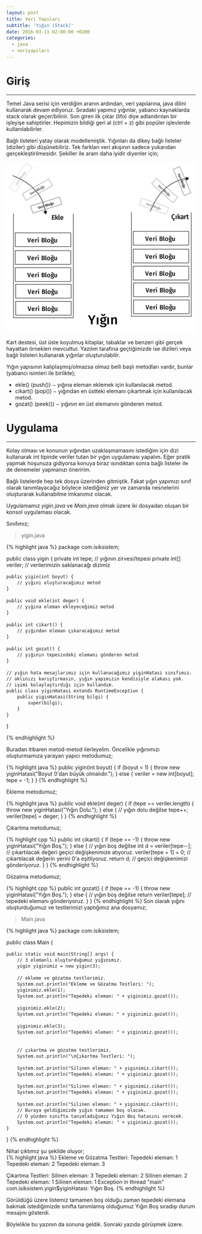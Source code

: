 ```yaml
---
layout: post
title: Veri Yapıları
subtitle: 'Yığın (Stack)'
date: 2016-03-11 02:00:00 +0200
categories:
  - java
  - veriyapilari
---
```


# Giriş
---------

Temel Java serisi için verdiğim aranın ardından, veri yapılarına, java dilini kullanarak devam ediyoruz.
Sıradaki yapımız yığınlar, yabancı kaynaklarda stack olarak geçer/bilinir.
Son giren ilk çıkar (lifo) diye adlandırılan bir işleyişe sahiptirler. 
Hepimizin bildiği geri al (ctrl + z) gibi popüler işlevlerde kullanılabilirler.  

Bağlı listeleri yatay olarak modellemiştik.
Yığınları da dikey bağlı listeler (diziler) gibi düşünebiliriz.
Tek farkları veri akışının sadece yukarıdan gerçekleştirilmesidir.
Şekiller ile aram daha iyidir diyenler için;  

![Yığın Yapısı](/../resimler/yiginYapisi.png)

Kart destesi, üst üste koyulmuş kitaplar, tabaklar ve benzeri gibi gerçek hayattan örnekleri mevcuttur.
Yazılım tarafına geçtiğimizde ise dizileri veya bağlı listeleri kullanarak yığınlar oluşturulabilir.

Yığın yapısının kalıplaşmış/olmazsa olmaz belli başlı metodları vardır, bunlar (yabancı isimleri ile birlikte);  

- ekle() (push()) − yığına eleman eklemek için kullanılacak metod.  
- cikart() (pop()) − yığından en üstteki elemanı çıkartmak için kullanılacak metod.  
- gozat() (peek()) − yığının en üst elemanını gönderen metod.  

# Uygulama
------------

Kolay olması ve konunun yığından uzaklaşmamasını istediğim için dizi kullanarak int tipinde veriler tutan bir yığın uygulaması yapalım.
Eğer pratik yapmak hoşunuza gidiyorsa konuya biraz ısındıktan sonra bağlı listeler ile de denemeler yapmanızı öneririm.  

Bağlı listelerde hep tek dosya üzerinden gitmiştik.
Fakat yığın yapımızı sınıf olarak tanımlayacağız böylece istediğimiz yer ve zamanda nesnelerini oluşturarak kullanabilme imkanımız olacak.

Uygulamamız *yigin.java* ve *Main.java* olmak üzere iki dosyadan oluşan bir konsol uygulaması olacak.

Sınıfımız; 
 
> yigin.java  

{% highlight java %}
package com.isiksistem;

public class yigin {
    private int tepe; // yığının zirvesi/tepesi
    private int[] veriler; // verilerimizin saklanacağı dizimiz

    public yigin(int boyut) {
        // yığını oluşturacağımız metod
    }

    public void ekle(int deger) {
        // yığına eleman ekleyeceğimiz metod
    }

    public int cikart() {
        // yığından eleman çıkaracağımız metod
    }

    public int gozat() {
        // yığının tepesindeki elemanı gönderen metod
    }

    // yığın hata mesajlarımız için kullanacağımız yiginHatasi sınıfımız.
    // aklınızı karıştırmasın, yığın yapımızın kendisiyle alakası yok.
    // işimi kolaylaştırdığı için kullandım.
    public class yiginHatasi extends RuntimeException {
        public yiginHatasi(String bilgi) {
            super(bilgi);
        }
    }
}

{% endhighlight %}

Buradan itibaren metod-metod ilerleyelim.
Öncelikle yığınımızı oluşturmamıza yarayan yapıcı metodumuz;  

{% highlight java %}
public yigin(int boyut) {
    if (boyut < 1) {
        throw new yiginHatasi("Boyut 0'dan büyük olmalıdır.");
    }
    else {
        veriler = new int[boyut];
        tepe = -1;
    }
}
{% endhighlight %}

Ekleme metodumuz;   

{% highlight java %}
public void ekle(int deger) {
    if (tepe == veriler.length) {
        throw new yiginHatasi("Yığın Dolu.");
    }
    else {  // yığın dolu değilse
        tepe++;
        veriler[tepe] = deger;
    }
}
{% endhighlight %}

Çıkartma metodumuz;

{% highlight cpp %}
public int cikart() {
    if (tepe == -1) {
        throw new yiginHatasi("Yığın Boş.");
    }
    else {  // yığın boş değilse
        int d = veriler[tepe--]; // çıkartılacak değeri geçici değişkenimize atıyoruz.
        veriler[tepe + 1] = 0; // çıkartılacak değerin yerini 0'a eşitliyoruz.
        return d;   // geçici değişkenimizi gönderiyoruz.
    }
}
{% endhighlight %}

Gözatma metodumuz;

{% highlight cpp %}
public int gozat() {
    if (tepe == -1) {
        throw new yiginHatasi("Yığın Boş.");
    }
    else {  // yığın boş değilse
        return veriler[tepe]; // tepedeki elemanı gönderiyoruz.
    }
}
{% endhighlight %}
Son olarak yığını oluşturduğumuz ve testlerimizi yaptığımız ana dosyamız;  

> Main.java  

{% highlight java %}
package com.isiksistem;

public class Main {

    public static void main(String[] args) {
        // 3 elemanlı oluşturduğumuz yığınımız.
        yigin yiginimiz = new yigin(3);

        // ekleme ve gözatma testlerimiz.
        System.out.println("Ekleme ve Gözatma Testleri: ");
        yiginimiz.ekle(1);
        System.out.println("Tepedeki eleman: " + yiginimiz.gozat());

        yiginimiz.ekle(2);
        System.out.println("Tepedeki eleman: " + yiginimiz.gozat());

        yiginimiz.ekle(3);
        System.out.println("Tepedeki eleman: " + yiginimiz.gozat());


        // çıkartma ve gözatma testlerimiz.
        System.out.println("\nÇıkartma Testleri: ");

        System.out.println("Silinen eleman: " + yiginimiz.cikart());
        System.out.println("Tepedeki eleman: " + yiginimiz.gozat());

        System.out.println("Silinen eleman: " + yiginimiz.cikart());
        System.out.println("Tepedeki eleman: " + yiginimiz.gozat());

        System.out.println("Silinen eleman: " + yiginimiz.cikart());
        // Buraya geldiğimizde yığın tamamen boş olacak.
        // O yüzden sınıfta tanımladığımız Yığın Boş hatasını verecek.
        System.out.println("Tepedeki eleman: " + yiginimiz.gozat());
    }

}
{% endhighlight %}

Nihai çıktımız şu şekilde oluyor;  
{% highlight java %}
Ekleme ve Gözatma Testleri: 
Tepedeki eleman: 1
Tepedeki eleman: 2
Tepedeki eleman: 3

Çıkartma Testleri: 
Silinen eleman: 3
Tepedeki eleman: 2
Silinen eleman: 2
Tepedeki eleman: 1
Silinen eleman: 1
Exception in thread "main" com.isiksistem.yigin$yiginHatasi: Yığın Boş.
{% endhighlight %}

Görüldüğü üzere listemiz tamamen boş olduğu zaman tepedeki elemana bakmak istediğimizde sınıfta tanımlamış olduğumuz Yığın Boş sıradışı durum mesajını gösterdi.  

Böylelikle bu yazının da sonuna geldik. Sonraki yazıda görüşmek üzere.
